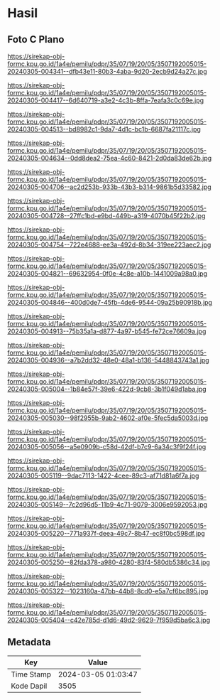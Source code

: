 # Hasil

## Foto C Plano

https://sirekap-obj-formc.kpu.go.id/1a4e/pemilu/pdpr/35/07/19/20/05/3507192005015-20240305-004341--dfb43e11-80b3-4aba-9d20-2ecb9d24a27c.jpg

https://sirekap-obj-formc.kpu.go.id/1a4e/pemilu/pdpr/35/07/19/20/05/3507192005015-20240305-004417--6d640719-a3e2-4c3b-8ffa-7eafa3c0c69e.jpg

https://sirekap-obj-formc.kpu.go.id/1a4e/pemilu/pdpr/35/07/19/20/05/3507192005015-20240305-004513--bd8982c1-9da7-4d1c-bc1b-6687fa21117c.jpg

https://sirekap-obj-formc.kpu.go.id/1a4e/pemilu/pdpr/35/07/19/20/05/3507192005015-20240305-004634--0dd8dea2-75ea-4c60-8421-2d0da83de62b.jpg

https://sirekap-obj-formc.kpu.go.id/1a4e/pemilu/pdpr/35/07/19/20/05/3507192005015-20240305-004706--ac2d253b-933b-43b3-b314-9861b5d33582.jpg

https://sirekap-obj-formc.kpu.go.id/1a4e/pemilu/pdpr/35/07/19/20/05/3507192005015-20240305-004728--27ffc1bd-e9bd-449b-a319-4070b45f22b2.jpg

https://sirekap-obj-formc.kpu.go.id/1a4e/pemilu/pdpr/35/07/19/20/05/3507192005015-20240305-004754--722e4688-ee3a-492d-8b34-319ee223aec2.jpg

https://sirekap-obj-formc.kpu.go.id/1a4e/pemilu/pdpr/35/07/19/20/05/3507192005015-20240305-004821--69632954-0f0e-4c8e-a10b-1441009a98a0.jpg

https://sirekap-obj-formc.kpu.go.id/1a4e/pemilu/pdpr/35/07/19/20/05/3507192005015-20240305-004846--400d0de7-45fb-4de6-9544-09a25b90918b.jpg

https://sirekap-obj-formc.kpu.go.id/1a4e/pemilu/pdpr/35/07/19/20/05/3507192005015-20240305-004913--75b35a1a-d877-4a97-b545-fe72ce76609a.jpg

https://sirekap-obj-formc.kpu.go.id/1a4e/pemilu/pdpr/35/07/19/20/05/3507192005015-20240305-004936--a7b2dd32-48e0-48a1-b136-5448843743a1.jpg

https://sirekap-obj-formc.kpu.go.id/1a4e/pemilu/pdpr/35/07/19/20/05/3507192005015-20240305-005004--1b84e57f-39e6-422d-9cb8-3b1f049d1aba.jpg

https://sirekap-obj-formc.kpu.go.id/1a4e/pemilu/pdpr/35/07/19/20/05/3507192005015-20240305-005030--98f2955b-9ab2-4602-af0e-5fec5da5003d.jpg

https://sirekap-obj-formc.kpu.go.id/1a4e/pemilu/pdpr/35/07/19/20/05/3507192005015-20240305-005056--a5e0909b-c58d-42df-b7c9-6a34c3f9f24f.jpg

https://sirekap-obj-formc.kpu.go.id/1a4e/pemilu/pdpr/35/07/19/20/05/3507192005015-20240305-005119--9dac7113-1422-4cee-89c3-af71d81a6f7a.jpg

https://sirekap-obj-formc.kpu.go.id/1a4e/pemilu/pdpr/35/07/19/20/05/3507192005015-20240305-005149--7c2d96d5-11b9-4c71-9079-3006e9592053.jpg

https://sirekap-obj-formc.kpu.go.id/1a4e/pemilu/pdpr/35/07/19/20/05/3507192005015-20240305-005220--771a937f-deea-49c7-8b47-ec8f0bc598df.jpg

https://sirekap-obj-formc.kpu.go.id/1a4e/pemilu/pdpr/35/07/19/20/05/3507192005015-20240305-005250--82fda378-a980-4280-83f4-580db5386c34.jpg

https://sirekap-obj-formc.kpu.go.id/1a4e/pemilu/pdpr/35/07/19/20/05/3507192005015-20240305-005322--1023160a-47bb-44b8-8cd0-e5a7cf6bc895.jpg

https://sirekap-obj-formc.kpu.go.id/1a4e/pemilu/pdpr/35/07/19/20/05/3507192005015-20240305-005404--c42e785d-d1d6-49d2-9629-7f959d5ba6c3.jpg


## Metadata

| Key        | Value               |
| ---------- | ------------------- |
| Time Stamp | 2024-03-05 01:03:47 |
| Kode Dapil | 3505                |



